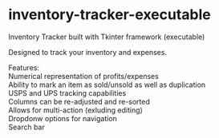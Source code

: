 # inventory-tracker-executable
Inventory Tracker built with Tkinter framework (executable) <br />

Designed to track your inventory and expenses. <br />

Features: <br /> 
Numerical representation of profits/expenses <br />
Ability to mark an item as sold/unsold as well as duplication <br />
USPS and UPS tracking capabilities <br />
Columns can be re-adjusted and re-sorted <br />
Allows for multi-action (exluding editing) <br />
Dropdonw options for navigation <br />
Search bar  
